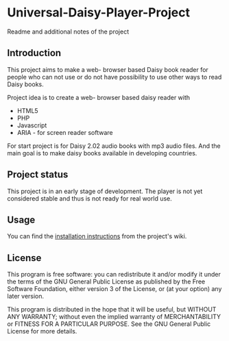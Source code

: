 # Universal-Daisy-Player-Project

Readme and additional notes of the project 

## Introduction

This project aims to make a web- browser 
based Daisy book reader for people 
who can not use or do not have possibility 
to use other ways to read Daisy books.

Project idea is to create 
a web- browser based daisy reader 
with
- HTML5
- PHP
- Javascript
- ARIA - for screen reader software

For start project is for
Daisy 2.02 audio books with mp3 audio
files. And the main goal is to make daisy books 
available in developing countries.

## Project status

This project is in an early stage of development. The player is not yet considered stable and thus is not ready for real world use.

## Usage

You can find the [installation instructions](https://github.com/Promppainen/Universal-Daisy-Player-Project/wiki/install)
from the project's wiki.

## License

This program is free software: you can redistribute it and/or modify
it under the terms of the GNU General Public License as published by
the Free Software Foundation, either version 3 of the License, or
(at your option) any later version.

This program is distributed in the hope that it will be useful,
but WITHOUT ANY WARRANTY; without even the implied warranty of
MERCHANTABILITY or FITNESS FOR A PARTICULAR PURPOSE.  See the
GNU General Public License for more details.